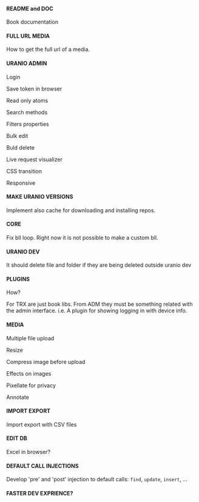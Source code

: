 #### README and DOC

Book documentation

#### FULL URL MEDIA

How to get the full url of a media.

#### URANIO ADMIN

Login

Save token in browser

Read only atoms

Search methods

Filters properties

Bulk edit

Buld delete

Live request visualizer

CSS transition

Responsive


#### MAKE URANIO VERSIONS

Implement also cache for downloading and installing repos.


#### CORE

Fix bll loop.
Right now it is not possible to make a custom bll.


#### URANIO DEV

It should delete file and folder if they are being deleted outside uranio dev


#### PLUGINS

How?

For TRX are just book libs.
From ADM they must be something related with the admin interface.
i.e. A plugin for showing logging in with device info.

#### MEDIA

Multiple file upload

Resize

Compress image before upload

Effects on images

Pixellate for privacy

Annotate


#### IMPORT EXPORT

Import export with CSV files


#### EDIT DB

Excel in browser?


#### DEFAULT CALL INJECTIONS

Develop 'pre' and 'post' injection to default calls: `find`, `update`, `insert`, ...


#### FASTER DEV EXPRIENCE?


